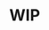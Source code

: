 # WIP
<!-- # Primitives

El componente `<primitive />` es un componente versátil de bajo nivel en TresJS que te permite utilizar directamente cualquier objeto de three.js dentro de tu aplicación Vue sin una abstracción. Actúa como un puente entre el sistema de reactividad de Vue y el grafo de escena de three.js.

## Usage

```html
<script setup lang="ts">
  // Importa las clases necesarias de three.js
  import { Mesh, BoxGeometry, MeshBasicMaterial } from 'three';

  // Crea una geometría de caja y un material básico
  const geometry = new BoxGeometry(1, 1, 1);
  const material = new MeshBasicMaterial({ color: 0x00ff00 });

  // Crea un mesh con la geometría y el material
  const meshWithMaterial = new Mesh(geometry, material);
</script>

<template>
  <TresCanvas>
    <primitive :object="meshWithMaterial" />
  </TresCanvas>  
</template>
```

## Props

`object`: Esta propiedad espera un objeto `Object3D` de three.js o cualquiera de sus clases derivadas. Es el objeto principal que el componente `<primitive />` renderizará. En el ejemplo actualizado, se pasa un objeto `Mesh` con su correspondiente `Material` a esta propiedad.

## Uso con Modelos

El componente `<primitive />` es especialmente útil para renderizar objetos complejos como modelos cargados desde fuentes externas. El siguiente ejemplo muestra cómo cargar un modelo desde un archivo GLTF y renderizarlo utilizando el componente `<primitive />`.

```html
<script lang="ts" setup>
import { useGLTF } from '@tresjs/cientos'

const { nodes } = await useGLTF('/models/AkuAku.gltf')
</script>

<TresCanvas>
  <Suspense>
    <primitive :object="nodes.AkuAku" />
  </Suspense>
</TresCanvas>
``` -->
